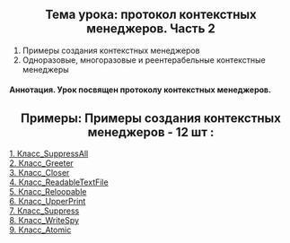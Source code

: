 <h2 style="text-align:center">Тема урока: протокол контекстных менеджеров. Часть 2</h2>

1. Примеры создания контекстных менеджеров
2. Одноразовые, многоразовые и реентерабельные контекстные менеджеры

#### Аннотация. Урок посвящен протоколу контекстных менеджеров.


<h2 style="text-align:center"> Примеры: Примеры создания контекстных менеджеров - 12 шт :</h2>

<div>
<a href="https://github.com/kolesnikovvitaliy/pokolenie_python_oop/tree/main/6_Протоколы/6_5_Протокол_контекстных_менеджеров_Часть_2/6_5_5_Класс_SuppressAll">1. Класс_SuppressAll</a>  &nbsp; 
</div>
<div>
<a href="https://github.com/kolesnikovvitaliy/pokolenie_python_oop/tree/main/6_Протоколы/6_5_Протокол_контекстных_менеджеров_Часть_2/6_5_6_Класс_Greeter">2. Класс_Greeter</a>  &nbsp; 
</div>
<div>
<a href="https://github.com/kolesnikovvitaliy/pokolenie_python_oop/tree/main/6_Протоколы/6_5_Протокол_контекстных_менеджеров_Часть_2/6_5_7_Класс_Closer">3. Класс_Closer</a>  &nbsp; 
</div>
<div>
<a href="https://github.com/kolesnikovvitaliy/pokolenie_python_oop/tree/main/6_Протоколы/6_5_Протокол_контекстных_менеджеров_Часть_2/6_5_8_Класс_ReadableTextFile">4. Класс_ReadableTextFile</a>  &nbsp; 
</div>
<div>
<a href="https://github.com/kolesnikovvitaliy/pokolenie_python_oop/tree/main/6_Протоколы/6_5_Протокол_контекстных_менеджеров_Часть_2/6_5_9_Класс_Reloopable">5. Класс_Reloopable</a>  &nbsp; 
</div>
<div>
<a href="https://github.com/kolesnikovvitaliy/pokolenie_python_oop/tree/main/6_Протоколы/6_5_Протокол_контекстных_менеджеров_Часть_2/6_5_10_Класс_UpperPrint">6. Класс_UpperPrint</a>  &nbsp; 
</div>
<div>
<a href="https://github.com/kolesnikovvitaliy/pokolenie_python_oop/tree/main/6_Протоколы/6_5_Протокол_контекстных_менеджеров_Часть_2/6_5_11_Класс_Suppress">7. Класс_Suppress</a>  &nbsp; 
</div>
<div>
<a href="https://github.com/kolesnikovvitaliy/pokolenie_python_oop/tree/main/6_Протоколы/6_5_Протокол_контекстных_менеджеров_Часть_2/6_5_12_Класс_WriteSpy">8. Класс_WriteSpy</a>  &nbsp; 
</div>
<div>
<a href="https://github.com/kolesnikovvitaliy/pokolenie_python_oop/tree/main/6_Протоколы/6_5_Протокол_контекстных_менеджеров_Часть_2/6_5_13_Класс_Atomic">9. Класс_Atomic</a>  &nbsp; 
</div>


